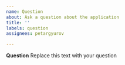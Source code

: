 ```yaml
---
name: Question
about: Ask a question about the application
title: ''
labels: question
assignees: petargyurov

---
```


**Question**
Replace this text with your question
